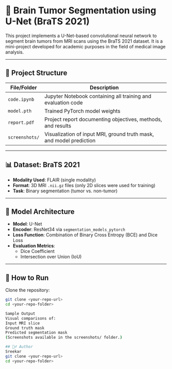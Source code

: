 # 🧠 Brain Tumor Segmentation using U-Net (BraTS 2021)

This project implements a U-Net-based convolutional neural network to segment brain tumors from MRI scans using the BraTS 2021 dataset. It is a mini-project developed for academic purposes in the field of medical image analysis.

---

## 📂 Project Structure

| File/Folder        | Description                                      |
|--------------------|--------------------------------------------------|
| `code.ipynb`       | Jupyter Notebook containing all training and evaluation code |
| `model.pth`        | Trained PyTorch model weights                    |
| `report.pdf`       | Project report documenting objectives, methods, and results |
| `screenshots/`     | Visualization of input MRI, ground truth mask, and model prediction |

---

## 📊 Dataset: BraTS 2021

- **Modality Used**: FLAIR (single modality)
- **Format**: 3D MRI `.nii.gz` files (only 2D slices were used for training)
- **Task**: Binary segmentation (tumor vs. non-tumor)

---

## 🧠 Model Architecture

- **Model**: U-Net
- **Encoder**: ResNet34 via `segmentation_models_pytorch`
- **Loss Function**: Combination of Binary Cross Entropy (BCE) and Dice Loss
- **Evaluation Metrics**:
  - Dice Coefficient
  - Intersection over Union (IoU)

---

## 🔧 How to Run

 Clone the repository:
   ```bash
   git clone <your-repo-url>
   cd <your-repo-folder>

Sample Output
  Visual comparisons of:
Input MRI slice
Ground truth mask
Predicted segmentation mask
(Screenshots available in the screenshots/ folder.)

## 🙋‍♂️ Author
Sreekar  
   git clone <your-repo-url>
   cd <your-repo-folder>
